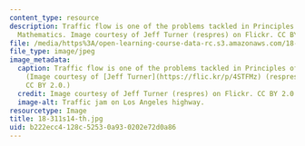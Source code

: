 ```yaml
---
content_type: resource
description: Traffic flow is one of the problems tackled in Principles of Applied
  Mathematics. Image courtesy of Jeff Turner (respres) on Flickr. CC BY 2.0.
file: /media/https%3A/open-learning-course-data-rc.s3.amazonaws.com/18-311-principles-of-applied-mathematics-spring-2014/b222ecc4128c52530a930202e72d0a86_18-311s14-th.jpg
file_type: image/jpeg
image_metadata:
  caption: Traffic flow is one of the problems tackled in Principles of Applied Mathematics.
    (Image courtesy of [Jeff Turner](https://flic.kr/p/4STFMz) (respres) on Flickr.
    CC BY 2.0.)
  credit: Image courtesy of Jeff Turner (respres) on Flickr. CC BY 2.0.
  image-alt: Traffic jam on Los Angeles highway.
resourcetype: Image
title: 18-311s14-th.jpg
uid: b222ecc4-128c-5253-0a93-0202e72d0a86
---
```

